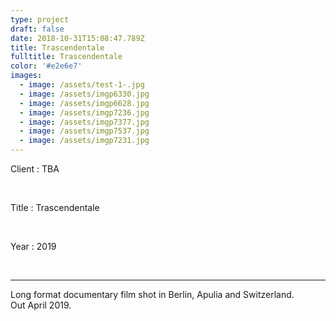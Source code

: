 ```yaml
---
type: project
draft: false
date: 2018-10-31T15:08:47.789Z
title: Trascendentale
fulltitle: Trascendentale
color: '#e2e6e7'
images:
  - image: /assets/test-1-.jpg
  - image: /assets/imgp6330.jpg
  - image: /assets/imgp6628.jpg
  - image: /assets/imgp7236.jpg
  - image: /assets/imgp7377.jpg
  - image: /assets/imgp7537.jpg
  - image: /assets/imgp7231.jpg
---
```

Client : TBA

<br/>

Title : Trascendentale

<br/>

Year : 2019

<br/>

- - -

Long format documentary film shot in Berlin, Apulia and Switzerland. \
Out April 2019.
